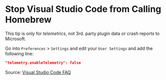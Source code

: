 # Stop Visual Studio Code from Calling Homebrew

This tip is only for _telemetrics_, not 3rd. party plugin data or crash reports
to Microsoft.

Go into `Preferences` > `Settings` and edit your `User Settings` and add the
following line:

```json
"telemetry.enableTelemetry": false
```

Source: [Visual Studio Code FAQ](https://code.visualstudio.com/docs/supporting/faq#_how-to-disable-telemetry-reporting)
